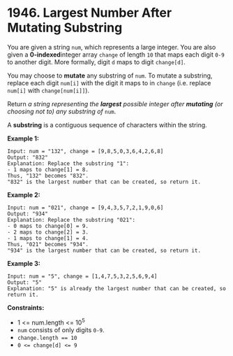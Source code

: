 # 1946. Largest Number After Mutating Substring

You are given a string `num`, which represents a large integer. You are also given a **0-indexed**integer array `change` of length `10` that maps each digit `0-9` to another digit. More formally, digit `d` maps to digit `change[d]`.

You may choose to **mutate** any substring of `num`. To mutate a substring, replace each digit `num[i]` with the digit it maps to in `change` (i.e. replace `num[i]` with `change[num[i]]`).

Return *a string representing the **largest** possible integer after **mutating** (or choosing not to) any substring of* `num`.

A **substring** is a contiguous sequence of characters within the string.

 

**Example 1:**

```
Input: num = "132", change = [9,8,5,0,3,6,4,2,6,8]
Output: "832"
Explanation: Replace the substring "1":
- 1 maps to change[1] = 8.
Thus, "132" becomes "832".
"832" is the largest number that can be created, so return it.
```

**Example 2:**

```
Input: num = "021", change = [9,4,3,5,7,2,1,9,0,6]
Output: "934"
Explanation: Replace the substring "021":
- 0 maps to change[0] = 9.
- 2 maps to change[2] = 3.
- 1 maps to change[1] = 4.
Thus, "021" becomes "934".
"934" is the largest number that can be created, so return it.
```

**Example 3:**

```
Input: num = "5", change = [1,4,7,5,3,2,5,6,9,4]
Output: "5"
Explanation: "5" is already the largest number that can be created, so return it.
```

 

**Constraints:**

- 1 <= num.length <= 10<sup>5</sup>
- `num` consists of only digits `0-9`.
- `change.length == 10`
- `0 <= change[d] <= 9`

